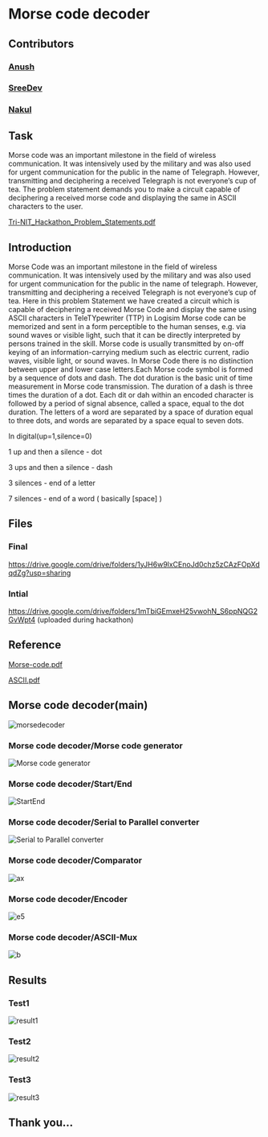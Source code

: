 
# Morse code decoder

## Contributors  
### [Anush](https://github.com/anushudupi)
### [SreeDev](https://github.com/SreeDev-4522)
### [Nakul](https://github.com/Nakul097)
## Task
Morse code was an important milestone in the field of wireless
communication. It was intensively used by the military and was also
used for urgent communication for the public in the name of Telegraph.
However, transmitting and deciphering a received Telegraph is not
everyone’s cup of tea. The problem statement demands you to make a
circuit capable of deciphering a received morse code and displaying the
same in ASCII characters to the user.

[Tri-NIT_Hackathon_Problem_Statements.pdf](https://github.com/anushudupi/TRINIT_Pi-X3L_EC01/files/7996450/Tri-NIT_Hackathon_Problem_Statements.pdf)
## Introduction
Morse Code was an important milestone in the field of wireless communication. It was intensively used by the military and was also used for urgent communication for the public in the name of telegraph. However, transmitting and deciphering a received Telegraph is not everyone’s cup of tea. Here in this problem Statement we have created a circuit which is capable of deciphering a received Morse Code and display the same using ASCII characters in TeleTYpewriter (TTP) in Logisim
Morse code can be memorized and sent in a form perceptible to the human senses, e.g. via sound waves or visible light, such that it can be directly interpreted by persons trained in the skill. Morse code is usually transmitted by on-off keying of an information-carrying medium such as electric current, radio waves, visible light, or sound waves. In Morse Code there is no distinction between upper and lower case letters.Each Morse code symbol is formed by a sequence of dots and dash. The dot duration is the basic unit of time measurement in Morse code transmission. The duration of a dash is three times the duration of a dot. Each dit or dah within an encoded character is followed by a period of signal absence, called a space, equal to the dot duration. The letters of a word are separated by a space of duration equal to three dots, and words are separated by a space equal to seven dots.

In digital(up=1,silence=0) 

1 up and then a silence - dot

3 ups and then a silence - dash

3 silences - end of a letter

7 silences - end of a word ( basically [space] )

## Files
### Final
https://drive.google.com/drive/folders/1yJH6w9lxCEnoJd0chz5zCAzFOpXdqdZg?usp=sharing
### Intial
https://drive.google.com/drive/folders/1mTbiGEmxeH25vwohN_S6ppNQG2GvWpt4 (uploaded during hackathon)

## Reference
[Morse-code.pdf](https://github.com/anushudupi/TRINIT_Pi-X3L_EC01/files/7996632/Morse-code.pdf)

[ASCII.pdf](https://github.com/anushudupi/TRINIT_Pi-X3L_EC01/files/7996649/ASCII.pdf)

## Morse code decoder(main)
![morsedecoder](https://user-images.githubusercontent.com/85610551/152358267-7c8d594f-eebe-453d-9eb7-bf42d7f8f7d1.JPG)
### Morse code decoder/Morse code generator
![Morse code generator](https://user-images.githubusercontent.com/85610551/152378050-9b36f17e-2af4-4c96-8e55-f114b2df6e6c.JPG)
### Morse code decoder/Start/End
![StartEnd](https://user-images.githubusercontent.com/85610551/152379361-f486e101-05d3-4f5d-823d-249f3c4d263e.JPG)
### Morse code decoder/Serial to Parallel converter
![Serial to Parallel converter](https://user-images.githubusercontent.com/85610551/152376110-cf2e79c8-b5b4-48d5-9aea-8a1fbca3431e.JPG)
### Morse code decoder/Comparator
![ax](https://user-images.githubusercontent.com/85610551/152382353-42ab66cf-2dbb-4ebe-9bf5-5754efa5c78b.png)
### Morse code decoder/Encoder
![e5](https://user-images.githubusercontent.com/85610551/152384079-3b2d223c-51fd-490a-a947-1393ec6ea27a.png)
### Morse code decoder/ASCII-Mux
![b](https://user-images.githubusercontent.com/85610551/152383585-e3f6a978-504b-41c1-81f4-737d6cf69bb7.png)
## Results
### Test1
![result1](https://user-images.githubusercontent.com/85610551/152472934-7de4244c-e653-44ae-b632-bb40ced3a1db.JPG)
### Test2
![result2](https://user-images.githubusercontent.com/85610551/152472968-305eb300-9df3-42da-bd2b-ad99fda05ef5.JPG)
### Test3
![result3](https://user-images.githubusercontent.com/85610551/152473026-586fb88f-a2df-4386-ae0f-d8520af0a342.JPG)

## Thank you...




